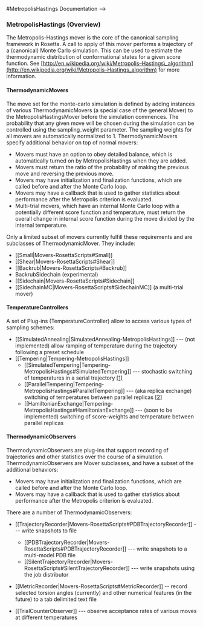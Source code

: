 #MetropolisHastings Documentation -->

### MetropolisHastings (Overview)

The Metropolis-Hastings mover is the core of the canonical sampling framework in Rosetta. A call to apply of this mover performs a trajectory of a (canonical) Monte Carlo simulation. This can be used to estimate the thermodynamic distribution of conformational states for a given score function. See [http://en.wikipedia.org/wiki/Metropolis–Hastings\_algorithm](http://en.wikipedia.org/wiki/Metropolis–Hastings_algorithm) for more information.

#### ThermodynamicMovers

The move set for the monte-carlo simulation is defined by adding instances of various ThermodynamicMovers (a special case of the general Mover) to the MetropolisHastingsMover before the simulation commences. The probability that any given move will be chosen during the simulation can be controlled using the sampling\_weight parameter. The sampling weights for all movers are automatically normalized to 1. ThermodynamicMovers specify additional behavior on top of normal movers:

-   Movers must have an option to obey detailed balance, which is automatically turned on by MetropolisHastings when they are added.
-   Movers must return the ratio of the probability of making the previous move and reversing the previous move.
-   Movers may have initialization and finalization functions, which are called before and after the Monte Carlo loop.
-   Movers may have a callback that is used to gather statistics about performance after the Metropolis criterion is evaluated.
-   Multi-trial movers, which have an internal Monte Carlo loop with a potentially different score function and temperature, must return the overall change in internal score function during the move divided by the internal temperature.

Only a limited subset of movers currently fulfill these requirements and are subclasses of ThermodynamicMover. They include:

-   [[Small|Movers-RosettaScripts#Small]]
-   [[Shear|Movers-RosettaScripts#Shear]]
-   [[Backrub|Movers-RosettaScripts#Backrub]]
-   BackrubSidechain (experimental)
-   [[Sidechain|Movers-RosettaScripts#Sidechain]]
-   [[SidechainMC|Movers-RosettaScripts#SidechainMC]] (a multi-trial mover)

#### TemperatureControllers

A set of Plug-ins (TemperatureController) allow to access various types of sampling schemes:

-   [[SimulatedAnnealing|SimulatedAnnealing-MetropolisHastings]] --- (not implemented) allow ramping of temperature during the trajectory following a preset schedule
-   [[Tempering|Tempering-MetropolisHastings]]
    -   [[SimulatedTempering|Tempering-MetropolisHastings#SimulatedTempering]] --- stochastic switching of temperatures in a serial trajectory [[1]](http://arxiv.org/abs/hep-lat/9205018)
    -   [[ParallelTempering|Tempering-MetropolisHastings#ParallelTempering]] --- (aka replica exchange) switching of temperatures between parallel replicas [[2]](http://en.wikipedia.org/wiki/Parallel_tempering)
    -   [[HamiltonianExchange|Tempering-MetropolisHastings#HamiltonianExchange]] --- (soon to be implemented) switching of score-weights and temperature between parallel replicas

#### ThermodynamicObservers

ThermodynamicObservers are plug-ins that support recording of trajectories and other statistics over the course of a simulation. ThermodynamicObservers are Mover subclasses, and have a subset of the additional behaviors:

-   Movers may have initialization and finalization functions, which are called before and after the Monte Carlo loop.
-   Movers may have a callback that is used to gather statistics about performance after the Metropolis criterion is evaluated.

There are a number of ThermodynamicObservers:

-   [[TrajectoryRecorder|Movers-RosettaScripts#PDBTrajectoryRecorder]] --- write snapshots to file
    -   [[PDBTrajectoryRecorder|Movers-RosettaScripts#PDBTrajectoryRecorder]] --- write snapshots to a multi-model PDB file
    -   [[SilentTrajectoryRecorder|Movers-RosettaScripts#SilentTrajectoryRecorder]] --- write snapshots using the job distributor

-   [[MetricRecorder|Movers-RosettaScripts#MetricRecorder]] -- record selected torsion angles (currently) and other numerical features (in the future) to a tab delimited text file
-   [[TrialCounterObserver]] --- observe acceptance rates of various moves at different temperatures

